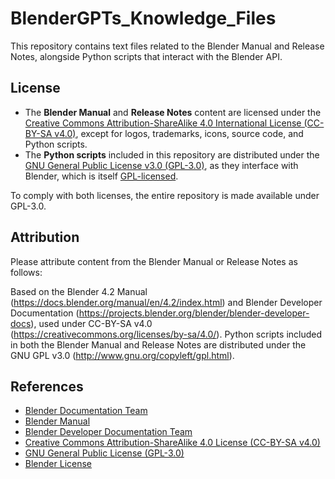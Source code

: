 # BlenderGPTs_Knowledge_Files

This repository contains text files related to the Blender Manual and Release Notes, alongside Python scripts that interact with the Blender API.

## License
- The **Blender Manual** and **Release Notes** content are licensed under the [Creative Commons Attribution-ShareAlike 4.0 International License (CC-BY-SA v4.0)](https://creativecommons.org/licenses/by-sa/4.0/), except for logos, trademarks, icons, source code, and Python scripts.
- The **Python scripts** included in this repository are distributed under the [GNU General Public License v3.0 (GPL-3.0)](http://www.gnu.org/copyleft/gpl.html), as they interface with Blender, which is itself [GPL-licensed](https://www.blender.org/about/license/).

To comply with both licenses, the entire repository is made available under GPL-3.0.

## Attribution
Please attribute content from the Blender Manual or Release Notes as follows:

Based on the Blender 4.2 Manual (https://docs.blender.org/manual/en/4.2/index.html) and Blender Developer Documentation (https://projects.blender.org/blender/blender-developer-docs), used under CC-BY-SA v4.0 (https://creativecommons.org/licenses/by-sa/4.0/). Python scripts included in both the Blender Manual and Release Notes are distributed under the GNU GPL v3.0 (http://www.gnu.org/copyleft/gpl.html).

## References
- [Blender Documentation Team](https://developer.blender.org/docs)
- [Blender Manual](https://docs.blender.org/manual/en/4.2/index.html)
- [Blender Developer Documentation Team](https://projects.blender.org/blender/blender-developer-docs)
- [Creative Commons Attribution-ShareAlike 4.0 License (CC-BY-SA v4.0)](https://creativecommons.org/licenses/by-sa/4.0/)
- [GNU General Public License (GPL-3.0)](http://www.gnu.org/copyleft/gpl.html)
- [Blender License](https://www.blender.org/about/license/)
